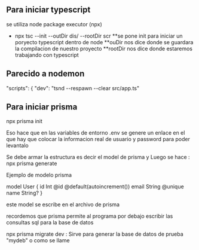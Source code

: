 Para iniciar typescript
--------------------------------------
se utiliza node package executor (npx)

- npx tsc --init  --outDir dis/ --rootDir scr **se pone init para iniciar un poryecto typescript dentro de node  **ouDir nos dice donde se guardara la compilacion de nuestro proyecto **rootDir nos dice donde estaremos trabajando con typescript

Parecido a nodemon
---------------------------------
"scripts": {
    "dev": "tsnd --respawn --clear src/app.ts"
	
Para iniciar prisma 
-----------------------------
npx prisma init

Eso hace que en las variables de entorno .env se genere un enlace en el que hay que colocar la informacion real de usuario y password para poder levantalo

Se debe armar la estructura es decir el model de prisma y 
Luego se hace : npx prisma generate 

Ejemplo de modelo prisma 

model User {
  id    Int     @id @default(autoincrement())
  email String  @unique
  name  String?
}

este model se escribe en el archivo de prisma

recordemos que prisma permite al programa por debajo escribir las consultas sql para la base de datos 

npx prisma migrate dev : Sirve para generar la base de datos de prueba "mydeb" o como se llame
